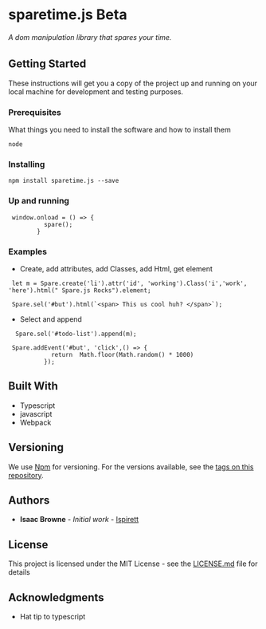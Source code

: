 # sparetime.js Beta

###### A dom manipulation library that spares your time.


## Getting Started

These instructions will get you a copy of the project up and running on your local machine for development and testing purposes.

### Prerequisites

What things you need to install the software and how to install them
```
node
```


### Installing
```
npm install sparetime.js --save
```


### Up and running
```
 window.onload = () => {
          spare();
        }

```


### Examples
* Create, add attributes, add Classes, add Html, get element 
```  
 let m = Spare.create('li').attr('id', 'working').Class('i','work', 'here').html(" Spare.js Rocks").element;
```

```
 Spare.sel('#but').html(`<span> This us cool huh? </span>`);

```

* Select and append

```
  Spare.sel('#todo-list').append(m);
```

```
 Spare.addEvent('#but', 'click',() => {
            return  Math.floor(Math.random() * 1000)
          });

```




## Built With

* Typescript
* javascript
* Webpack




## Versioning

We use [Npm](http://npm.org/) for versioning. For the versions available, see the [tags on this repository](https://github.com/ispirett/spare.js/tags). 

## Authors

* **Isaac Browne** - *Initial work* - [Ispirett](https://github.com/isprett)



## License

This project is licensed under the MIT License - see the [LICENSE.md](LICENSE.md) file for details

## Acknowledgments

* Hat tip to typescript


